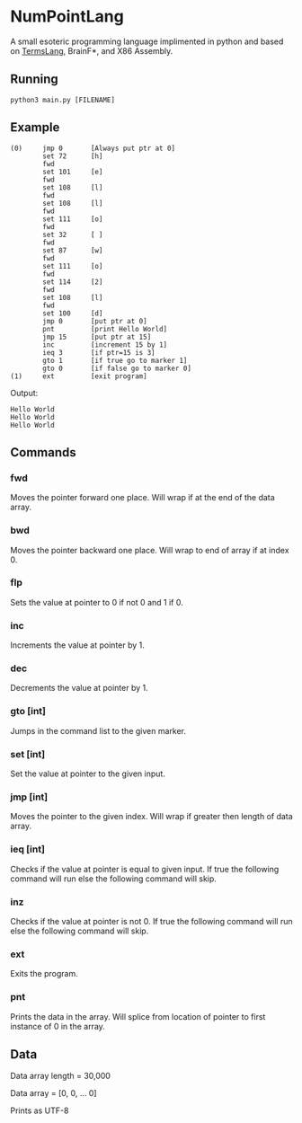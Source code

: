 # NumPointLang

A small esoteric programming language implimented in python and based on [TermsLang](https://github.com/Owen-Dechow/TermsLang), BrainF*, and X86 Assembly.

## Running
```
python3 main.py [FILENAME]
```

## Example
```
(0)     jmp 0       [Always put ptr at 0]
        set 72      [h]
        fwd
        set 101     [e]
        fwd
        set 108     [l]
        fwd
        set 108     [l]
        fwd
        set 111     [o]
        fwd
        set 32      [ ]
        fwd
        set 87      [w]
        fwd
        set 111     [o]
        fwd
        set 114     [2]
        fwd
        set 108     [l]
        fwd
        set 100     [d]
        jmp 0       [put ptr at 0]
        pnt         [print Hello World]
        jmp 15      [put ptr at 15]
        inc         [increment 15 by 1]
        ieq 3       [if ptr=15 is 3]
        gto 1       [if true go to marker 1]
        gto 0       [if false go to marker 0]
(1)     ext         [exit program]
```
Output:
```
Hello World
Hello World
Hello World
```

## Commands

### fwd
Moves the pointer forward one place. Will wrap if at the end of the data array.

### bwd
Moves the pointer backward one place. Will wrap to end of array if at index 0.

### flp
Sets the value at pointer to 0 if not 0 and 1 if 0.

### inc
Increments the value at pointer by 1.

### dec
Decrements the value at pointer by 1.

### gto [int]
Jumps in the command list to the given marker.

### set [int]
Set the value at pointer to the given input.

### jmp [int]
Moves the pointer to the given index. Will wrap if greater then length of data array.

### ieq [int]
Checks if the value at pointer is equal to given input. If true the following command will run else the following command will skip.

### inz
Checks if the value at pointer is not 0. If true the following command will run else the following command will skip.

### ext
Exits the program.

### pnt
Prints the data in the array. Will splice from location of pointer to first instance of 0 in the array.

## Data
Data array length = 30,000

Data array = [0, 0, ... 0]

Prints as UTF-8
